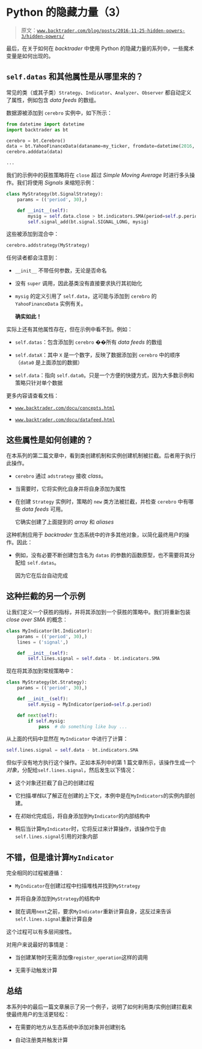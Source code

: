 # Python 的隐藏力量（3）

> 原文：[`www.backtrader.com/blog/posts/2016-11-25-hidden-powers-3/hidden-powers/`](https://www.backtrader.com/blog/posts/2016-11-25-hidden-powers-3/hidden-powers/)

最后，在关于如何在 *backtrader* 中使用 Python 的隐藏力量的系列中，一些魔术变量是如何出现的。

## `self.datas` 和其他属性是从哪里来的？

常见的类（或其子类）`Strategy`、`Indicator`、`Analyzer`、`Observer` 都自动定义了属性，例如包含 *data feeds* 的数组。

数据源被添加到 `cerebro` 实例中，如下所示：

```py
from datetime import datetime
import backtrader as bt

cerebro = bt.Cerebro()
data = bt.YahooFinanceData(dataname=my_ticker, fromdate=datetime(2016, 1, 1))
cerebro.adddata(data)

...
```

我们的示例中的获胜策略将在 `close` 超过 *Simple Moving Average* 时进行多头操作。我们将使用 *Signals* 来缩短示例：

```py
class MyStrategy(bt.SignalStrategy):
    params = (('period', 30),)

    def __init__(self):
        mysig = self.data.close > bt.indicators.SMA(period=self.p.period)
        self.signal_add(bt.signal.SIGNAL_LONG, mysig)
```

这些被添加到混合中：

```py
cerebro.addstrategy(MyStrategy)
```

任何读者都会注意到：

+   `__init__` 不带任何参数，无论是否命名

+   没有 `super` 调用，因此基类没有直接要求执行其初始化

+   `mysig` 的定义引用了 `self.data`，这可能与添加到 `cerebro` 的 `YahooFinanceData` 实例有关。

    **确实如此！**

实际上还有其他属性存在，但在示例中看不到。例如：

+   `self.datas`：包含添加到 `cerebro` ��所有 *data feeds* 的数组

+   `self.dataX`：其中 `X` 是一个数字，反映了数据添加到 `cerebro` 中的顺序（`data0` 是上面添加的数据）

+   `self.data`：指向 `self.data0`。只是一个方便的快捷方式，因为大多数示例和策略只针对单个数据

更多内容请查看文档：

+   [`www.backtrader.com/docu/concepts.html`](https://www.backtrader.com/docu/concepts.html)

+   [`www.backtrader.com/docu/datafeed.html`](https://www.backtrader.com/docu/datafeed.html)

## 这些属性是如何创建的？

在本系列的第二篇文章中，看到类创建机制和实例创建机制被拦截。后者用于执行此操作。

+   `cerebro` 通过 `adstrategy` 接收 *class*。

+   当需要时，它将实例化自身并将自身添加为属性

+   在创建 `Strategy` 实例时，策略的 `new` 类方法被拦截，并检查 `cerebro` 中有哪些 *data feeds* 可用。

    它确实创建了上面提到的 *array* 和 *aliases*

这种机制应用于 *backtrader* 生态系统中的许多其他对象，以简化最终用户的操作。因此：

+   例如，没有必要不断创建包含名为 `datas` 的参数的函数原型，也不需要将其分配给 `self.datas`。

    因为它在后台自动完成

## 这种拦截的另一个示例

让我们定义一个获胜的指标，并将其添加到一个获胜的策略中。我们将重新包装 *close over SMA* 的概念：

```py
class MyIndicator(bt.Indicator):
    params = (('period', 30),)
    lines = ('signal',)

    def __init__(self):
        self.lines.signal = self.data - bt.indicators.SMA
```

现在将其添加到常规策略中：

```py
class MyStrategy(bt.Strategy):
    params = (('period', 30),)

    def __init__(self):
        self.mysig = MyIndicator(period=self.p.period)

    def next(self):
        if self.mysig:
            pass  # do something like buy ...
```

从上面的代码中显然在 `MyIndicator` 中进行了计算：

```py
self.lines.signal = self.data - bt.indicators.SMA
```

但似乎没有地方执行这个操作。正如本系列中的第 1 篇文章所示，该操作生成一个*对象*，分配给`self.lines.signal`，然后发生以下情况：

+   这个对象还拦截了自己的创建过程

+   它扫描*堆栈*以了解正在创建的上下文，本例中是在`MyIndicators`的实例内部创建。

+   在*初始化*完成后，将自身添加到`MyIndicator`的内部结构中

+   稍后当计算`MyIndicator`时，它将反过来计算操作，该操作位于由`self.lines.signal`引用的对象内部

## 不错，但是谁计算`MyIndicator`

完全相同的过程被遵循：

+   `MyIndicator`在创建过程中扫描堆栈并找到`MyStrategy`

+   并将自身添加到`MyStrategy`的结构中

+   就在调用`next`之前，要求`MyIndicator`重新计算自身，这反过来告诉`self.lines.signal`重新计算自身

这个过程可以有多层间接性。

对用户来说最好的事情是：

+   当创建某物时无需添加像`register_operation`这样的调用

+   无需手动触发计算

## 总结

本系列中的最后一篇文章展示了另一个例子，说明了如何利用类/实例创建拦截来使最终用户的生活更轻松：

+   在需要的地方从生态系统中添加对象并创建别名

+   自动注册类并触发计算
